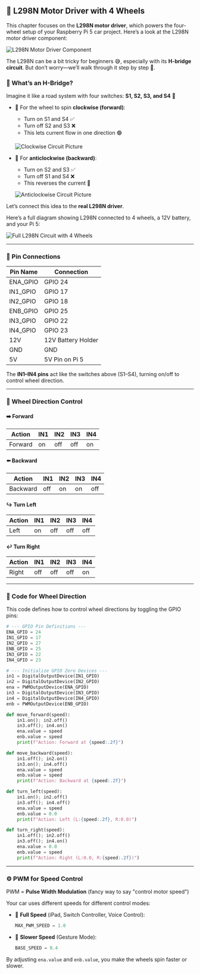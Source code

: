 ## 🔌 L298N Motor Driver with 4 Wheels

This chapter focuses on the **L298N motor driver**, which powers the four-wheel setup of your Raspberry Pi 5 car project. Here’s a look at the L298N motor driver component:

![L298N Motor Driver Component](images)

The L298N can be a bit tricky for beginners 😅, especially with its **H-bridge circuit**. But don’t worry—we’ll walk through it step by step 👣.

### 🧠 What’s an H-Bridge?
Imagine it like a road system with four switches: **S1, S2, S3, and S4** 🚦

- 🔁 For the wheel to spin **clockwise (forward)**:
  - Turn on S1 and S4 ✅
  - Turn off S2 and S3 ❌
  - This lets current flow in one direction 🟢

  ![Clockwise Circuit Picture](images)

- 🔁 For **anticlockwise (backward)**:
  - Turn on S2 and S3 ✅
  - Turn off S1 and S4 ❌
  - This reverses the current 🔄

  ![Anticlockwise Circuit Picture](images)

Let’s connect this idea to the **real L298N driver**.

Here’s a full diagram showing L298N connected to 4 wheels, a 12V battery, and your Pi 5:

![Full L298N Circuit with 4 Wheels](images/l298n_full_circuit.jpg)

---

### 🔌 Pin Connections

| Pin Name    | Connection            |
|-------------|------------------------|
| ENA_GPIO    | GPIO 24               |
| IN1_GPIO    | GPIO 17               |
| IN2_GPIO    | GPIO 18               |
| ENB_GPIO    | GPIO 25               |
| IN3_GPIO    | GPIO 22               |
| IN4_GPIO    | GPIO 23               |
| 12V         | 12V Battery Holder    |
| GND         | GND                   |
| 5V          | 5V Pin on Pi 5        |

The **IN1–IN4 pins** act like the switches above (S1–S4), turning on/off to control wheel direction.

---

### 🔄 Wheel Direction Control

#### ➡️ Forward
| Action      | IN1 | IN2 | IN3 | IN4 |
|-------------|-----|-----|-----|-----|
| Forward     | on  | off | off | on  |

#### ⬅️ Backward
| Action      | IN1 | IN2 | IN3 | IN4 |
|-------------|-----|-----|-----|-----|
| Backward    | off | on  | on  | off |

#### ↪️ Turn Left
| Action      | IN1 | IN2 | IN3 | IN4 |
|-------------|-----|-----|-----|-----|
| Left        | on  | off | off | off |

#### ↩️ Turn Right
| Action      | IN1 | IN2 | IN3 | IN4 |
|-------------|-----|-----|-----|-----|
| Right       | off | off | off | on  |

---

### 🧾 Code for Wheel Direction
This code defines how to control wheel directions by toggling the GPIO pins:

```python
# --- GPIO Pin Definitions ---
ENA_GPIO = 24
IN1_GPIO = 17
IN2_GPIO = 27
ENB_GPIO = 25
IN3_GPIO = 22
IN4_GPIO = 23

# --- Initialize GPIO Zero Devices ---
in1 = DigitalOutputDevice(IN1_GPIO)
in2 = DigitalOutputDevice(IN2_GPIO)
ena = PWMOutputDevice(ENA_GPIO)
in3 = DigitalOutputDevice(IN3_GPIO)
in4 = DigitalOutputDevice(IN4_GPIO)
enb = PWMOutputDevice(ENB_GPIO)

def move_forward(speed):
    in1.on(); in2.off()
    in3.off(); in4.on()
    ena.value = speed
    enb.value = speed
    print(f"Action: Forward at {speed:.2f}")

def move_backward(speed):
    in1.off(); in2.on()
    in3.on(); in4.off()
    ena.value = speed
    enb.value = speed
    print(f"Action: Backward at {speed:.2f}")

def turn_left(speed):
    in1.on(); in2.off()
    in3.off(); in4.off()
    ena.value = speed
    enb.value = 0.0
    print(f"Action: Left (L:{speed:.2f}, R:0.0)")

def turn_right(speed):
    in1.off(); in2.off()
    in3.off(); in4.on()
    ena.value = 0.0
    enb.value = speed
    print(f"Action: Right (L:0.0, R:{speed:.2f})")
```

---

### ⚙️ PWM for Speed Control

PWM = **Pulse Width Modulation** (fancy way to say "control motor speed")

Your car uses different speeds for different control modes:

- 💨 **Full Speed** (iPad, Switch Controller, Voice Control):
  ```python
  MAX_PWM_SPEED = 1.0
  ```
- 🐢 **Slower Speed** (Gesture Mode):
  ```python
  BASE_SPEED = 0.4
  ```

By adjusting `ena.value` and `enb.value`, you make the wheels spin faster or slower. 
